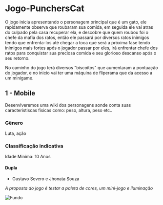 # Jogo-PunchersCat


O jogo inicia apresentando o personagem principal que é um gato, ele rapidamente observa que roubaram sua comida, em seguida ele vai atras do culpado pela casa recuperar ela, e 
descobre que quem roubou foi o chefe da mafia dos ratos, então ele passará por diversos ratos inimigos tendo que enfrenta-los até chegar a toca que será a próxima fase tendo inimigos mais fortes
após o jogador passar por eles, irá enfrentar chefe dos ratos para conquistar sua preciosa comida e seu glorioso descanso após o seu retorno.


No caminho do jogo terá diversos "biscoitos" que aumentaram a pontuação do jogador, e no inicio vai ter uma máquina de fliperama que da acesso a um minigame.

## 1 - Mobile
Desenvlveremos uma wiki dos personagens aonde conta suas característiscas físicas como: peso, altura, peso etc..


### Gênero
 Luta, ação

### Classificação indicativa
Idade Miníma: 10 Anos

#### Dupla 
- Gustavo Severo e Jhonata Souza 


*A proposta do jogo é testar a paleta
de cores, um mini-jogo e iluminação*

<br1>

![Fundo](https://github.com/Jhonata-souza/PunchersCat/assets/101649107/d3c81ecf-8d83-4141-accb-5564eb94e71f)
